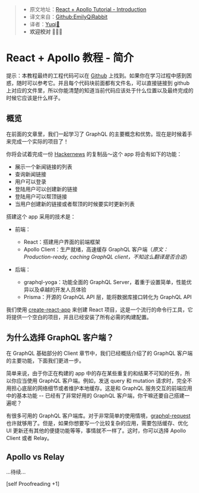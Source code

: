 > * 原文地址：[React + Apollo Tutorial - Introduction](https://www.howtographql.com/react-apollo/0-introduction/)
> * 译文来自：[Github:EmilyQiRabbit](https://github.com/EmilyQiRabbit/GraphQLTranslation)
> * 译者：[Yuqi🌸](https://github.com/EmilyQiRabbit)
> * **欢迎校对** 🙋‍♀️🎉

# React + Apollo 教程 - 简介

提示：本教程最终的工程代码可以在 [Github](https://github.com/howtographql/react-apollo) 上找到。如果你在学习过程中感到困惑，随时可以参考它。并且每个代码块前面都有文件名，可以直接链接到 github 上对应的文件里，所以你能清楚的知道当前代码应该处于什么位置以及最终完成的时候它应该是什么样子。

## 概览

在前面的文章里，我们一起学习了 GraphQL 的主要概念和优势。现在是时候着手来完成一个实际的项目了！

你将会试着完成一份 [Hackernews](https://news.ycombinator.com) 的复制品～这个 app 将会有如下的功能：

* 展示一个新闻链接的列表
* 查询新闻链接
* 用户可以登录
* 登陆用户可以创建新的链接
* 登陆用户可以帮顶链接
* 当用户创建新的链接或者帮顶的时候要实时更新列表

搭建这个 app 采用的技术是：

* 前端：
  * React：搭建用户界面的前端框架
  * Apollo Client：生产就绪，高速缓存 GraphQL 客户端（*原文：Production-ready, caching GraphQL client，不知这么翻译是否合适*）

* 后端：
  * graphql-yoga：功能全面的 GraphQL Server，着重于设置简单，性能优异以及卓越的开发人员体验
  * Prisma：开源的 GraphQL API 层，能将数据库接口转化为 GraphQL API

我们使用 [create-react-app](https://github.com/facebook/create-react-app) 来创建 React 项目，这是一个流行的命令行工具，它将提供一个空白的项目，并且已经安装了所有必需的构建配置。

## 为什么选择 GraphQL 客户端？

在 GraphQL 基础部分的 Client 章节中，我们已经概括介绍了的 GraphQL 客户端的主要功能，下面我们更进一步。

简单来说，由于你正在构建的 app 中的存在某些重复的和结果不可知的任务，所以你应当使用 GraphQL 客户端。例如，发送 query 和 mutation 请求时，完全不用担心底层的网络细节或者维护本地缓存。这是和 GraphQL 服务交互的前端应用中的基本功能 -- 已经有了非常好用的 GraphQL 客户端，你干嘛还要自己搭建一遍呢？

有很多可用的 GraphQL 客户端库。对于非常简单的使用情境，[graphql-request](https://github.com/graphcool/graphql-request) 也许就够用了。但是，如果你想要写一个比较复杂的应用，需要包括缓存、优化 UI 更新还有其他的便捷功能等等，事情就不一样了。这时，你可以选择 Apollo Client 或者 Relay。

## Apollo vs Relay

...待续...

[self Proofreading +1]
